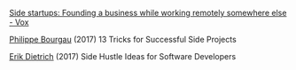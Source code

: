 
[Side startups: Founding a business while working remotely somewhere else - Vox](https://www.vox.com/recode/23299590/side-startup-remote-workers-founding-businesses-while-employed)

[Philippe Bourgau](http://philippe.bourgau.net/13-tricks-for-successful-side-projects/)
(2017) 13 Tricks for Successful Side Projects

[Erik Dietrich](https://www.daedtech.com/side-hustle-ideas-software-developers/)
(2017) Side Hustle Ideas for Software Developers
